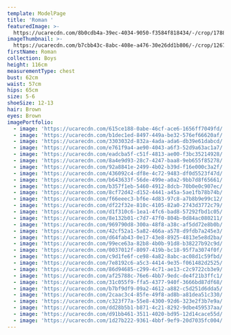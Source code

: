 ```yaml
---
template: ModelPage
title: 'Roman '
featuredImage: >-
  https://ucarecdn.com/8b0cdb4a-39ec-4034-9050-f3584f818434/-/crop/1788x1212/0,70/-/preview/
imageThumbnail: >-
  https://ucarecdn.com/b7cbb43c-8abc-408e-a476-30e26dd1b806/-/crop/1267x1789/215,0/-/preview/
firstName: Roman
collection: Boys
height: 116cm
measurementType: chest
bust: 62cm
waist: 57cm
hips: 65cm
size: 5-6
shoeSize: 12-13
hair: Brown
eyes: Brown
imagePortfolio:
  - image: 'https://ucarecdn.com/615ce188-0abe-46cf-ace6-1656ff7049fd/'
  - image: 'https://ucarecdn.com/b1dec1ed-8497-449a-be32-576ef66620af/'
  - image: 'https://ucarecdn.com/3303032d-832a-4ada-ada6-db39e61dabcd/'
  - image: 'https://ucarecdn.com/e761f9a4-ae90-4043-a6f3-52d9a63ac1a7/'
  - image: 'https://ucarecdn.com/eadcba5f-c51f-4813-ae00-f3bc35214928/'
  - image: 'https://ucarecdn.com/8a4e9d93-28c7-4247-baa8-9eb655f85278/'
  - image: 'https://ucarecdn.com/92a8841e-2499-4b02-b39d-f16e000c3a2f/'
  - image: 'https://ucarecdn.com/436092c4-df8e-4c72-9483-df0d5523f47d/'
  - image: 'https://ucarecdn.com/b643633f-56de-499e-a0a2-9bb7d8f65661/'
  - image: 'https://ucarecdn.com/b357f1eb-5460-4912-8dcb-70b0e0c907ec/'
  - image: 'https://ucarecdn.com/8cf72d42-d152-4441-a45a-5ae1fb78b74b/'
  - image: 'https://ucarecdn.com/f66eeec3-bf6e-4d83-97c8-a7b8b9e99c12/'
  - image: 'https://ucarecdn.com/df22f32e-810c-4105-82a0-2743d3772c79/'
  - image: 'https://ucarecdn.com/d1f310c6-1ea1-4fc6-bad8-57292fbd1c05/'
  - image: 'https://ucarecdn.com/8e132b01-c7d7-47f0-804b-0d84ac080211/'
  - image: 'https://ucarecdn.com/969790d8-300a-48f8-a38c-af5dd72e8b0b/'
  - image: 'https://ucarecdn.com/42cf52a1-5a82-466a-a578-d9fdb7a245e3/'
  - image: 'https://ucarecdn.com/d64fab43-0e17-43e8-8925-4813e5e8d2ba/'
  - image: 'https://ucarecdn.com/99ece63a-82b8-4b0b-91d8-b38227b92c9d/'
  - image: 'https://ucarecdn.com/0037012f-8097-419b-bc18-95f7a3074f0f/'
  - image: 'https://ucarecdn.com/c9d1fe6f-ce98-4a82-8abc-ac08d1c59fbd/'
  - image: 'https://ucarecdn.com/7e8192c6-a5c3-4414-9e35-f061482d2525/'
  - image: 'https://ucarecdn.com/86d94685-c299-4c71-ae13-c2c9722cb3e9/'
  - image: 'https://ucarecdn.com/af25788c-76e6-4bb7-9edc-de4f21b3ffc1/'
  - image: 'https://ucarecdn.com/31c055f9-ffa5-4377-940f-3666bd87df68/'
  - image: 'https://ucarecdn.com/b7bf9df9-09a2-4612-a882-c5d251d6dda5/'
  - image: 'https://ucarecdn.com/2caac3c4-85fe-49f8-ad8b-a81dea51c330/'
  - image: 'https://ucarecdn.com/c323f77a-55e8-4300-92d6-323e2f3b7e9a/'
  - image: 'https://ucarecdn.com/dd28b5b1-b871-4c21-8292-9dbe459537aa/'
  - image: 'https://ucarecdn.com/d91bb461-3511-4020-bd95-12d14cace55d/'
  - image: 'https://ucarecdn.com/1d27b222-9361-4bbf-9ef9-20d7035fc004/'
---
```



